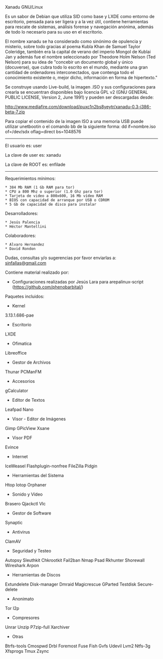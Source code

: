 Xanadu GNU/Linux

Es un sabor de Debian que utiliza SID como base y LXDE como entorno de escritorio, pensada para ser ligera y a la vez útil, contiene herramientas para rescate de sistemas, análisis forense y navegación anónima, además de todo lo necesario para su uso en el escritorio.

El nombre xanadu se ha considerado como sinónimo de opulencia y misterio, sobre todo gracias al poema Kubla Khan de Samuel Taylor Coleridge, también era la capital de verano del imperio Mongol de Kublai Jan y además fue el nombre seleccionado por Theodore Holm Nelson (Ted Nelson) para su idea de "concebir un documento global y único (docuverse), que cubra todo lo escrito en el mundo, mediante una gran cantidad de ordenadores interconectados, que contenga todo el conocimiento existente o, mejor dicho, información en forma de hipertexto."

Se construye usando Live-build, la imagen .ISO y sus configuraciones para crearla se encuentran disponibles bajo licencia GPL v2 (GNU GENERAL PUBLIC LICENSE, Version 2, June 1991) y pueden ser descargadas desde: 

http://www.mediafire.com/download/puxc1n2bs8yeytr/xanadu-0.3-i386-beta-7.zip

Para copiar el contenido de la imagen ISO a una memoria USB puede utilizar unetbootin o el comando bb de la siguiente forma: dd if=nombre.iso of=/dev/sdx oflag=direct bs=1048576

--------------------------

El usuario es:		user

La clave de user es:	xanadu

La clave de ROOT es:	enfilade

--------------------------

Requerimientos mínimos:

	* 384 Mb RAM (1 Gb RAM para tor)
	* CPU a 800 Mhz o superior (1.0 Ghz para tor)
	* Tarjeta de video a 800x600, 16 Mb vídeo RAM
	* BIOS con capacidad de arranque por USB o CDROM
	* 5 Gb de capacidad de disco para instalar

Desarrolladores:

	* Jesús Palencia
	* Héctor Mantellini

Colaboradores:

	* Alvaro Hernandez	
	* David Rondon


Dudas, consultas y/o sugerencias por favor enviarlas a: sinfallas@gmail.com

Contiene material realizado por:

* Configuraciones realizadas por Jesús Lara para arepalinux-script (https://github.com/phenobarbital/)

Paquetes incluidos:

* Kernel

3.13.1.686-pae

* Escritorio

LXDE

* Ofimatica

Libreoffice

* Gestor de Archivos

Thunar
PCManFM

* Accesorios

gCalculator

* Editor de Textos

Leafpad
Nano 

* Visor - Editor de Imágenes

Gimp
GPicView
Xsane

* Visor PDF

Evince

* Internet 

IceWeasel
Flashplugin-nonfree
FileZilla
Pidgin

* Herramientas del Sistema

Htop
Iotop
Orphaner

* Sonido y Vídeo

Brasero
Qjackctl
Vlc

* Gestor de Software

Synaptic 

* Antivirus

ClamAV 

* Seguridad y Testeo

Autopsy
Sleuthkit
Chkrootkit
Fail2ban
Nmap
Psad
Rkhunter
Shorewall
Wireshark
Arpon

* Herramientas de Discos

Extundelete
Disk-manager
Dmraid
Magicrescue
GParted
Testdisk
Secure-delete

* Anonimato

Tor
I2p

* Compresores

Unrar
Unzip
P7zip-full
Xarchiver

* Otras

Btrfs-tools
Cmospwd
Drbl
Foremost
Fuse
Fish
Gvfs
Udevil
Lvm2
Ntfs-3g
Xfsprogs
Tmux
Zsync
